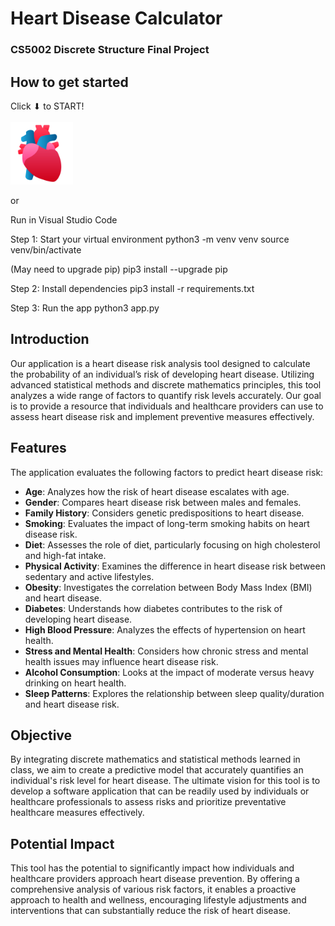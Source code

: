 # Heart Disease Calculator

### CS5002 Discrete Structure Final Project

## How to get started

Click ⬇ to START!<br><br>
<a href=""><img src="heart_icon.ico" width="100" height="100"></a>

or

Run in Visual Studio Code

Step 1: Start your virtual environment
python3 -m venv venv
source venv/bin/activate

(May need to upgrade pip)
pip3 install --upgrade pip

Step 2: Install dependencies
pip3 install -r requirements.txt

Step 3: Run the app
python3 app.py

## Introduction

Our application is a heart disease risk analysis tool designed to calculate the probability of an individual’s risk of developing heart disease. Utilizing advanced statistical methods and discrete mathematics principles, this tool analyzes a wide range of factors to quantify risk levels accurately. Our goal is to provide a resource that individuals and healthcare providers can use to assess heart disease risk and implement preventive measures effectively.

## Features

The application evaluates the following factors to predict heart disease risk:

- **Age**: Analyzes how the risk of heart disease escalates with age.
- **Gender**: Compares heart disease risk between males and females.
- **Family History**: Considers genetic predispositions to heart disease.
- **Smoking**: Evaluates the impact of long-term smoking habits on heart disease risk.
- **Diet**: Assesses the role of diet, particularly focusing on high cholesterol and high-fat intake.
- **Physical Activity**: Examines the difference in heart disease risk between sedentary and active lifestyles.
- **Obesity**: Investigates the correlation between Body Mass Index (BMI) and heart disease.
- **Diabetes**: Understands how diabetes contributes to the risk of developing heart disease.
- **High Blood Pressure**: Analyzes the effects of hypertension on heart health.
- **Stress and Mental Health**: Considers how chronic stress and mental health issues may influence heart disease risk.
- **Alcohol Consumption**: Looks at the impact of moderate versus heavy drinking on heart health.
- **Sleep Patterns**: Explores the relationship between sleep quality/duration and heart disease risk.

## Objective

By integrating discrete mathematics and statistical methods learned in class, we aim to create a predictive model that accurately quantifies an individual's risk level for heart disease. The ultimate vision for this tool is to develop a software application that can be readily used by individuals or healthcare professionals to assess risks and prioritize preventative healthcare measures effectively.

## Potential Impact

This tool has the potential to significantly impact how individuals and healthcare providers approach heart disease prevention. By offering a comprehensive analysis of various risk factors, it enables a proactive approach to health and wellness, encouraging lifestyle adjustments and interventions that can substantially reduce the risk of heart disease.
